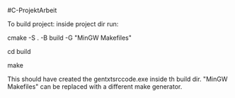 #C-ProjektArbeit

To build project:
inside project dir run:

cmake -S . -B build -G "MinGW Makefiles"

cd build

make

This should have created the gentxtsrccode.exe inside th build dir.
"MinGW Makefiles" can be replaced with a different make generator.
